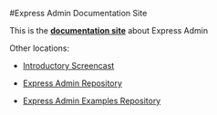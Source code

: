 
#Express Admin Documentation Site

This is the **[documentation site][3]** about Express Admin 

Other locations:
- [Introductory Screencast][4]
- [Express Admin Repository][1]
- [Express Admin Examples Repository][2]



  [1]: https://github.com/simov/express-admin
  [2]: https://github.com/simov/express-admin-examples
  [3]: http://simov.github.io/express-admin-site/
  [4]: http://www.youtube.com/watch?v=1CdoCB96QNk